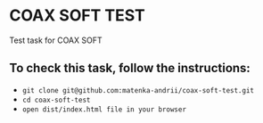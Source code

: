 # COAX SOFT TEST
Test task for COAX SOFT

## To check this task, follow the instructions:
+ `git clone git@github.com:matenka-andrii/coax-soft-test.git`
+ `cd coax-soft-test`
+ `open dist/index.html file in your browser`
